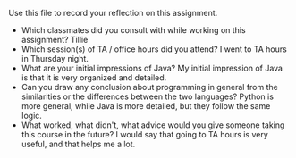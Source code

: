 Use this file to record your reflection on this assignment.

- Which classmates did you consult with while working on this assignment?
   Tillie
- Which session(s) of TA / office hours did you attend?
I went to TA hours in Thursday night. 
- What are your initial impressions of Java? 
My initial impression of Java is that it is very organized and detailed. 
- Can you draw any conclusion about programming in general from the similarities or the differences between the two languages? 
Python is more general, while Java is more detailed, but they follow the same logic.
- What worked, what didn't, what advice would you give someone taking this course in the future?
I would say that going to TA hours is very useful, and that helps me a lot. 